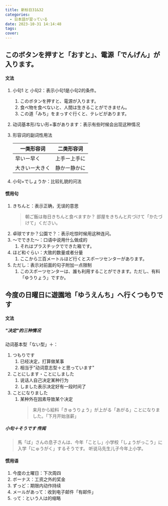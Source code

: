 ```yaml
---
title: 新标日31&32
categories:
  - 日本語が習っている
date: 2023-10-31 14:14:48
tags:
cover:
---
```


## このボタンを押すと「おすと」、電源「でんげん」が入ります。

#### 文法

1. 小句1 と 小句2：表示小句1是小句2的条件。
   1. このボタンを押すと、電源が入ります。
   2. 食べ物を食べないと、人間は生きることができません。
   3. この道「みち」をまっすぐ行くと、テレビがあります。
2. 动词基本形/ない形+事があります：表示有些时候会出现这种情况
3. 形容词的副词性用法

   | 一类形容词     | 二类形容词   |
   | -------------- | ------------ |
   | 早いー早く     | 上手ー上手に |
   | 大きいー大きく | 静かー静かに |

4. 小句+でしょうか：比较礼貌的问法

#### 惯用句

1. きちんと：表示正确，无误的意思
   > 朝ご飯は毎日きちんと食べますか？
   > 部屋をきちんと片づけて「かたづけて」ください。
2. 卓球ですか？公園で？：表示吃惊时候用这种连问。
3. ～でできた～：口语中说用什么做成的
   1. それはプラスチックでできた箱です。
4. ほど和ぐらい：大致的数量或者分量
   1. ここから三百メートルほど行くとスポーツセンターがあります。
5. ただし：表示对前面的句子附加一点限制
   1. このスポーツセンターは、誰も利用することができます。ただし、有料「ゆうりょう」ですか。

## 今度の日曜日に遊園地「ゆうえんち」へ行くつもりです

#### 文法

##### "决定"的三种情况

动词基本型「ない型」＋：

1. つもりです
   1. 已经决定，打算做某事
   2. 相当于"动词意志型＋と思っています"
2. ことにします・ことにしました
   1. 说话人自己决定某种行为
   2. しました表示决定好有一段时间了
3. ことになりました
   1. 某种外在因素导致某个决定
      > 来月から給料「きゅうりょう」が上がる「あがる」ことになりました。「下月开始涨薪」

##### 小句＋そうです 传闻

> 馬「ば」さんの息子さんは、今年「ことし」小学校「しょうがっこう」に入学「にゅうがく」するそうです。
> 听说马先生儿子今年上小学。

#### 惯用语

1. 今度の土曜日：下次周四
2. ボーナス：工资之外的奖金
3. ずっど：期限内动作持续
4. メールがあって：收到电子邮件「有邮件」
5. って：という人は的缩略
